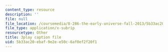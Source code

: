 ```yaml
---
content_type: resource
description: ''
file: null
file_location: /coursemedia/8-286-the-early-universe-fall-2013/5b33ac20ebaf9e2ee50c6af0ef2f20f1_dBhMcn7UDs0.srt
file_type: application/x-subrip
resourcetype: Other
title: 3play caption file
uid: 5b33ac20-ebaf-9e2e-e50c-6af0ef2f20f1
---
```

